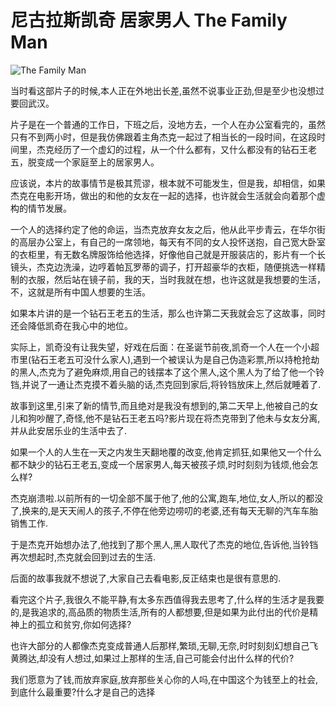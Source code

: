 # 尼古拉斯凯奇 居家男人 The Family Man


![The Family Man](https://m.media-amazon.com/images/M/MV5BYzYzMTQ4NDYtNWRkZi00NTYxLThlZDItMzI1MmU1MmU5ZWQ3XkEyXkFqcGdeQXVyNDA5Mjg5MjA@._V1_FMjpg_UX1000_.jpg)

当时看这部片子的时候,本人正在外地出长差,虽然不说事业正劲,但是至少也没想过要回武汉。

片子是在一个普通的工作日，下班之后，没地方去，一个人在办公室看完的，虽然只有不到两小时，但是我仿佛跟着主角杰克一起过了相当长的一段时间，在这段时间里，杰克经历了一个虚幻的过程，从一个什么都有，又什么都没有的钻石王老五，脱变成一个家庭至上的居家男人。

应该说，本片的故事情节是极其荒谬，根本就不可能发生，但是我，却相信，如果杰克在电影开场，做出的和他的女友在一起的选择，也许就会生活就会向着那个虚构的情节发展。

一个人的选择约定了他的命运，当杰克放弃女友之后，他从此平步青云，在华尔街的高层办公室上，有自己的一席领地，每天有不同的女人投怀送抱，自己宽大卧室的衣柜里，有无数名牌服饰给他选择，好像他自己就是开服装店的，影片有一个长镜头，杰克边洗澡，边哼着帕瓦罗蒂的调子，打开超豪华的衣柜，随便挑选一样精制的衣服，然后站在镜子前，我的天，当时我就在想，也许这就是我想要的生活，不，这就是所有中国人想要的生活。

如果本片讲的是一个钻石王老五的生活，那么也许第二天我就会忘了这故事，同时还会降低凯奇在我心中的地位。

实际上，凯奇没有让我失望，好戏在后面：在圣诞节前夜,凯奇一个人在一个小超市里(钻石王老五可没什么家人),遇到一个被误认为是自己伪造彩票,所以持枪抢劫的黑人,杰克为了避免麻烦,用自己的钱摆本了这个黑人,这个黑人为了给了他一个铃铛,并说了一通让杰克摸不着头脑的话,杰克回到家后,将铃铛放床上,然后就睡着了.

故事到这里,引来了新的情节,而且绝对是我没有想到的,第二天早上,他被自己的女儿和狗吵醒了,奇怪,他不是钻石王老五吗?影片现在将杰克带到了他未与女友分离,并从此安居乐业的生活中去了.

如果一个人的人生在一天之内发生天翻地覆的改变,他肯定抓狂,如果他又一个什么都不缺少的钻石王老五,变成一个居家男人,每天被孩子烦,时时刻刻为钱烦,他会怎么样?

杰克崩溃啦.以前所有的一切全部不属于他了,他的公寓,跑车,地位,女人,所以的都没了,换来的,是天天闹人的孩子,不停在他旁边唠叨的老婆,还有每天无聊的汽车车胎销售工作.

于是杰克开始想办法了,他找到了那个黑人,黑人取代了杰克的地位,告诉他,当铃铛再次想起时,杰克就会回到过去的生活.

后面的故事我就不想说了,大家自己去看电影,反正结束也是很有意思的.

看完这个片子,我很久不能平静,有太多东西值得我去思考了,什么样的生活才是我要的,是我追求的,高品质的物质生活,所有的人都想要,但是如果为此付出的代价是精神上的孤立和贫穷,你如何选择?

也许大部分的人都像杰克变成普通人后那样,繁琐,无聊,无奈,时时刻刻幻想自己飞黄腾达,却没有人想过,如果过上那样的生活,自己可能会付出什么样的代价?

我们愿意为了钱,而放弃家庭,放弃那些关心你的人吗,在中国这个为钱至上的社会,到底什么最重要?什么才是自己的选择
